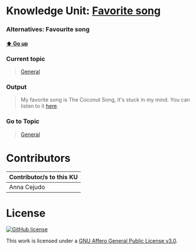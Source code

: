 # Knowledge Unit: [Favorite song](../../knowledge_units/general/favorite-song.md)
### Alternatives:   Favourite song 
#### [:arrow_up: Go up](../../topics/general.md)
### Current topic
> [General](../../topics/general.md)
### Output
> My favorite song is The Coconut Song, it&#039;s stuck in my mind. You can listen to it [here](https://www.youtube.com/watch?v=w0AOGeqOnFY).
### Go to Topic
> [General](../../topics/general.md)


# Contributors

| Contributor/s to this KU |
| - | 
| Anna Cejudo |

# License
[![GitHub license](https://img.shields.io/github/license/inbrainz/cerebro)](https://github.com/inbrainz/cerebro/blob/master/LICENSE)

This work is licensed under a [GNU Affero General Public License v3.0](https://www.gnu.org/licenses/agpl-3.0.txt).